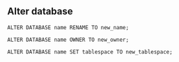 ## Alter database


```
ALTER DATABASE name RENAME TO new_name;

ALTER DATABASE name OWNER TO new_owner;

ALTER DATABASE name SET tablespace TO new_tablespace;
```